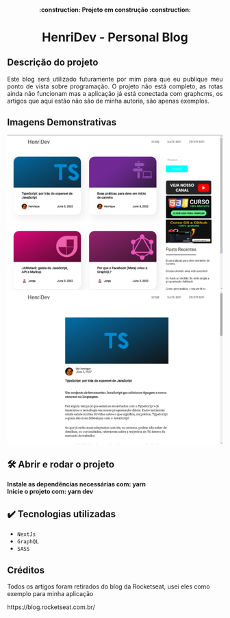 <h4 align="center"> 
    :construction:  Projeto em construção  :construction:
</h4>

<h1 align="center">HenriDev - Personal Blog</h1>

## Descrição do projeto

<p align="justify">
 Este blog será utilizado futuramente por mim para que eu publique meu ponto de vista sobre programação. O projeto não está completo, as rotas ainda não funcionam mas a aplicação já está conectada com graphcms, os artigos que aqui estão não são de minha autoria, são apenas exemplos.
</p>

## Imagens Demonstrativas

<img src="./imgToGitHub/pag-home-git.png" alt="home page" /></br>
<img src="./imgToGitHub/pag-post-git.png" alt="post page" />

## 🛠️ Abrir e rodar o projeto

**Instale as dependências necessárias com: yarn**<br />
**Inicie o projeto com: yarn dev**

## ✔️ Tecnologias utilizadas

- `NextJs`
- `GraphQL`
- `SASS`

## Créditos

<p>Todos os artigos foram retirados do blog da Rocketseat, usei eles como exemplo para minha aplicação </p></>
<p>https://blog.rocketseat.com.br/</p>
